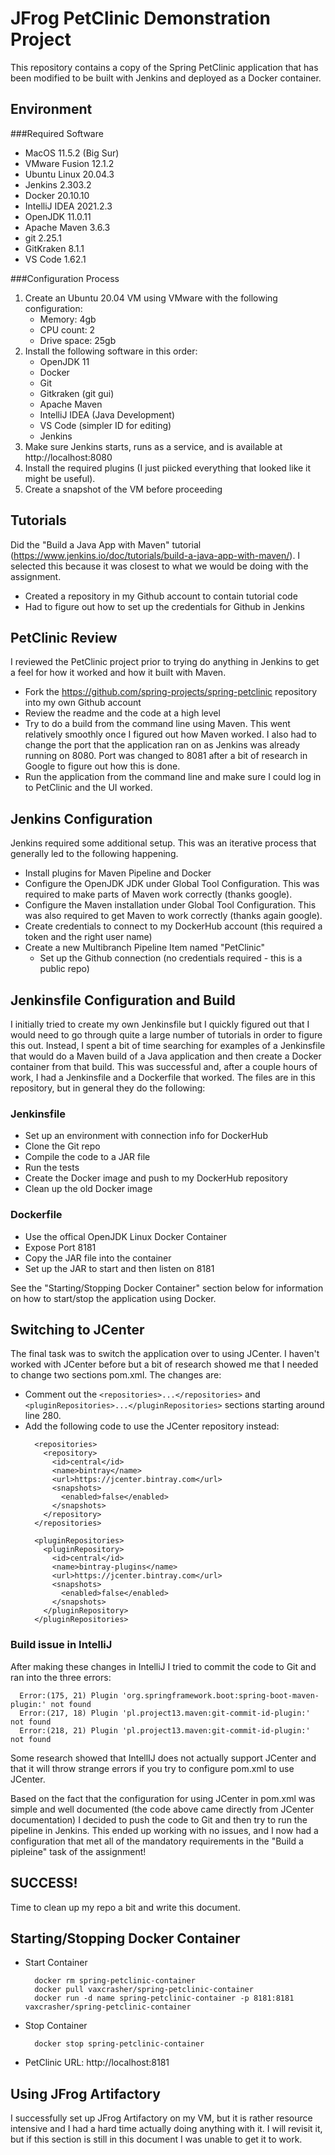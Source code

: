 # JFrog PetClinic Demonstration Project
This repository contains a copy of the Spring PetClinic application that has been modified
to be built with Jenkins and deployed as a Docker container.

## Environment
###Required Software
* MacOS 11.5.2 (Big Sur)
* VMware Fusion 12.1.2
* Ubuntu Linux 20.04.3
* Jenkins 2.303.2
* Docker 20.10.10
* IntelliJ IDEA 2021.2.3
* OpenJDK 11.0.11
* Apache Maven 3.6.3
* git 2.25.1
* GitKraken 8.1.1
* VS Code 1.62.1

###Configuration Process
1. Create an Ubuntu 20.04 VM using VMware with the following configuration:
   * Memory: 4gb
   * CPU count: 2
   * Drive space: 25gb
2. Install the following software in this order:
   * OpenJDK 11
   * Docker
   * Git
   * Gitkraken (git gui)
   * Apache Maven
   * IntelliJ IDEA (Java Development)
   * VS Code (simpler ID for editing)
   * Jenkins
3. Make sure Jenkins starts, runs as a service, and is available at http://localhost:8080
4. Install the required plugins (I just piicked everything that looked like it might
   be useful).
5. Create a snapshot of the VM before proceeding

## Tutorials
Did the "Build a Java App with Maven" tutorial (https://www.jenkins.io/doc/tutorials/build-a-java-app-with-maven/).
I selected this because it was closest to what we would be doing with the assignment.
* Created a repository in my Github account to contain tutorial code
* Had to figure out how to set up the credentials for Github in Jenkins

## PetClinic Review
I reviewed the PetClinic project prior to trying do anything in Jenkins to get a feel for how it worked
and how it built with Maven.
* Fork the https://github.com/spring-projects/spring-petclinic repository into my own Github account
* Review the readme and the code at a high level
* Try to do a build from the command line using Maven. This went relatively smoothly once I figured out
  how Maven worked. I also had to change the port that the application ran on as Jenkins was already
  running on 8080. Port was changed to 8081 after a bit of research in Google to figure out how this
  is done.
* Run the application from the command line and make sure I could log in to PetClinic and the UI worked.

## Jenkins Configuration
Jenkins required some additional setup. This was an iterative process that generally led to the 
following happening.
* Install plugins for Maven Pipeline and Docker
* Configure the OpenJDK JDK under Global Tool Configuration. This was required to make parts of Maven
  work correctly (thanks google).
* Configure the Maven installation under Global Tool Configuration. This was also required to get Maven
  to work correctly (thanks again google).
* Create credentials to connect to my DockerHub account (this required a token and the right user name)
* Create a new Multibranch Pipeline Item named "PetClinic"
  * Set up the Github connection (no credentials required - this is a public repo)

## Jenkinsfile Configuration and Build
I initially tried to create my own Jenkinsfile but I quickly figured out that I would need to go through 
quite a large number of tutorials in order to figure this out. Instead, I spent a bit of time searching
for examples of a Jenkinsfile that would do a Maven build of a Java application and then create a Docker
container from that build. This was successful and, after a couple hours of work, I had a Jenkinsfile
and a Dockerfile that worked. The files are in this repository, but in general they do the following:

### Jenkinsfile
* Set up an environment with connection info for DockerHub
* Clone the Git repo
* Compile the code to a JAR file
* Run the tests
* Create the Docker image and push to my DockerHub repository
* Clean up the old Docker image

### Dockerfile
* Use the offical OpenJDK Linux Docker Container
* Expose Port 8181
* Copy the JAR file into the container
* Set up the JAR to start and then listen on 8181

See the "Starting/Stopping Docker Container" section below for information on how to start/stop the
application using Docker.

## Switching to JCenter
The final task was to switch the application over to using JCenter. I haven't worked with JCenter before
but a bit of research showed me that I needed to change two sections pom.xml. The changes are:
  * Comment out the ```<repositories>...</repositories>``` and ```<pluginRepositories>...</pluginRepositories>``` sections starting around line 280.
  * Add the following code to use the JCenter repository instead:
    ```
      <repositories>
        <repository>
          <id>central</id>
          <name>bintray</name>
          <url>https://jcenter.bintray.com</url>
          <snapshots>
            <enabled>false</enabled>
          </snapshots>
        </repository>
      </repositories>
    
      <pluginRepositories>
        <pluginRepository>
          <id>central</id>
          <name>bintray-plugins</name>
          <url>https://jcenter.bintray.com</url>
          <snapshots>
            <enabled>false</enabled>
          </snapshots>
        </pluginRepository>
      </pluginRepositories>
    ```

### Build issue in IntelliJ
After making these changes in IntelliJ I tried to commit the code to Git and ran into the three errors:
```
  Error:(175, 21) Plugin 'org.springframework.boot:spring-boot-maven-plugin:' not found
  Error:(217, 18) Plugin 'pl.project13.maven:git-commit-id-plugin:' not found
  Error:(218, 21) Plugin 'pl.project13.maven:git-commit-id-plugin:' not found
```
Some research showed that IntellIJ does not actually support JCenter and that it will throw strange
errors if you try to configure pom.xml to use JCenter. 

Based on the fact that the configuration for using JCenter in pom.xml was simple and well documented (the
code above came directly from JCenter documentation) I decided to push the code to Git and then try to
run the pipeline in Jenkins. This ended up working with no issues, and I now had a configuration that
met all of the mandatory requirements in the "Build a pipleine" task of the assignment!

## SUCCESS!
Time to clean up my repo a bit and write this document.

## Starting/Stopping Docker Container
* Start Container
  ```
    docker rm spring-petclinic-container
    docker pull vaxcrasher/spring-petclinic-container
    docker run -d name spring-petclinic-container -p 8181:8181 vaxcrasher/spring-petclinic-container
   ```
* Stop Container
  ```
    docker stop spring-petclinic-container
  ```
* PetClinic URL: http://localhost:8181

## Using JFrog Artifactory
I successfully set up JFrog Artifactory on my VM, but it is rather resource intensive and I had a hard
time actually doing anything with it. I will revisit it, but if this section is still in this document I 
was unable to get it to work.
